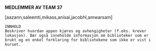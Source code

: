 **MEDLEMMER AV TEAM 37**

[aazann,saleemti,mikass,anisai,jacobhl,amwarsam]
    
    INNHOLD
    Beskriver hvordan appen kjøres og avhengigheter (f.eks. krever
    lokasjon). Bør også inneholde informasjon om biblioteker som er
    brukt og en enkel forklaring for bibliotekene som ikke er vist i
    kurset.

